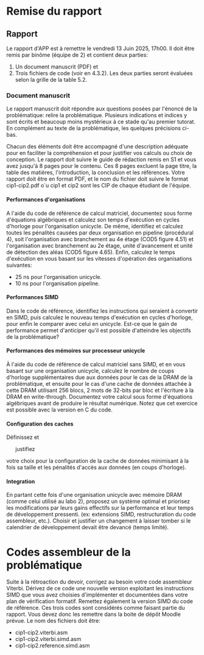 # Remise du rapport

## Rapport

Le rapport d'APP est à remettre le vendredi 13 Juin 2025, 17h00. Il doit être
remis par binôme (équipe de 2) et contient deux parties:

1. Un document manuscrit (PDF) et
2. Trois fichiers de code (voir en 4.3.2). Les deux parties seront évaluées
   selon la grille de la table 5.2.


### Document manuscrit

Le rapport manuscrit doit répondre aux questions posées par l'énoncé de la
problématique: relire la problématique. Plusieurs indications et indices y sont
écrits et beaucoup moins mystérieux à ce stade qu'au premier tutorat. En
complément au texte de la problématique, les quelques précisions ci-bas.

Chacun des éléments doit être accompagné d'une description adéquate pour en
faciliter la compréhension et pour justifier vos calculs ou choix de
conception. Le rapport doit suivre le guide de rédaction remis en S1 et vous
avez jusqu'à 8 pages pour le contenu. Ces 8 pages excluent la page titre, la
table des matières, l'introduction, la conclusion et les références. Votre
rapport doit être en format PDF, et le nom du fichier doit suivre le format
cip1-cip2.pdf o`u cip1 et cip2 sont les CIP de chaque étudiant de l'équipe.

#### Performances d'organisations

A l'aide du code de référence de calcul matriciel, documentez sous forme
d'équations algébriques et calculez son temps d'exécution en cycles d'horloge
pour l'organisation unicycle. De même, identifiez et calculez toutes les
pénalités causées par deux organisation en pipeline (procédural 4), soit
l'organisation avec branchement au 4e étage (COD5 figure 4.51) et
l'organisation avec branchement au 2e étage, unité d'avancement et unité de
détection des aléas (COD5 figure 4.65). Enfin, calculez le temps d'exécution
en vous basant sur les vitesses d'opération des organisations suivantes:

- 25 ns pour l'organisation unicycle.
- 10 ns pour l'organisation pipeline.

#### Performances SIMD

Dans le code de référence, identifiez les instructions qui seraient à convertir
en SIMD, puis calculez le nouveau temps d'exécution en cycles d'horloge, pour
enfin le comparer avec celui en unicycle. Est-ce que le gain de performance
permet d'anticiper qu'il est possible d'atteindre les objectifs de la
problématique?

#### Performances des mémoires sur processeur unicycle

À l'aide du code de référence de calcul matriciel
sans SIMD, et en vous basant sur une organisation unicycle, calculez le nombre
de coups d'horloge supplémentaires due aux données pour le cas de la DRAM de la
problématique, et ensuite pour le cas d'une cache de données attachée à cette
DRAM utilisant 256 blocs, 2 mots de 32-bits par bloc et l'écriture à la DRAM en
write-through. Documentez votre calcul sous forme d'équations algébriques avant
de produire le résultat numérique. Notez que cet exercice est possible avec la
version en C du code.

#### Configuration des caches

Définissez et <ul>justifiez</ul> votre choix pour la configuration de la cache
de données minimisant à la fois sa taille et les pénalités d'accès aux données
(en coups d'horloge).

#### Integration

En partant cette fois d'une organisation unicycle avec mémoire DRAM (comme
celui utilisé au labo 2), proposez un système optimal et priorisez les
modifications par leurs gains effectifs sur la performance et leur temps de
développement pressenti. (ex: extensions SIMD, restructuration du code
assembleur, etc.). Choisir et justifier un changement à laisser tomber si le
calendrier de développement devait être devancé (temps limité).


# Codes assembleur de la problématique

Suite à la rétroaction du devoir, corrigez au besoin votre code assembleur
Viterbi. Dérivez de ce code une nouvelle version exploitant les instructions
SIMD que vous avez choisies d'implémenter et documentées dans votre plan de
vérification formatif. Remettez également la version SIMD du code de référence.
Ces trois codes sont considérés comme faisant partie du rapport. Vous devez
donc les remettre dans la boite de dépôt Moodle prévue. Le nom des fichiers
doit être:

- cip1-cip2.viterbi.asm
- cip1-cip2.viterbi.simd.asm
- cip1-cip2.reference.simd.asm
